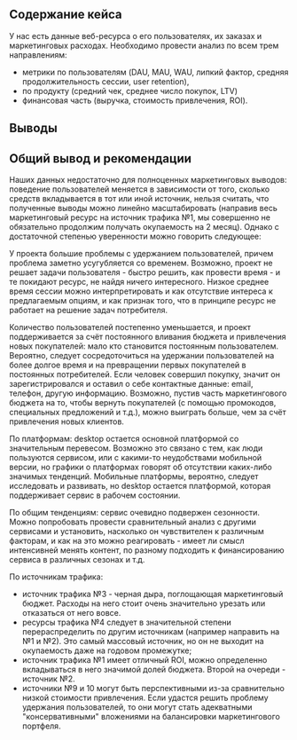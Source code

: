 ## Содержание кейса
У нас есть данные веб-ресурса о его пользователях, их заказах и маркетинговых расходах.
Необходимо провести анализ по всем трем направлениям: 
- метрики по пользователям (DAU, MAU, WAU, липкий фактор, средняя продолжительность сессии, user retention), 
- по продукту (средний чек, среднее число покупок, LTV)
-  финансовая часть (выручка, стоимость привлечения, ROI). 
## Выводы

## Общий вывод и рекомендации 
Наших данных недостаточно для полноценных маркетинговых выводов: поведение пользователей меняется в зависимости от того, сколько средств вкладывается в тот или иной источник, нельзя считать, что полученные выводы можно линейно масштабировать (направив весь маркетинговый ресурс на источник трафика №1, мы совершенно не обязательно продолжим получать окупаемость на 2 месяц). Однако с достаточной степенью уверенности можно говорить следующее:

У проекта большие проблемы с удержанием пользователей, причем проблема заметно усугубляется со временем. Возможно, проект не решает задачи пользователя - быстро решить, как провести время - и те покидают ресурс, не найдя ничего интересного. Низкое среднее время сессии можно интерпретировать и как отсутствие интереса к предлагаемым опциям, и как признак того, что в принципе ресурс не работает на решение задач потребителя.

Количество пользователей постепенно уменьшается, и проект поддерживается за счёт постоянного вливания бюджета и привлечения новых покупателей: мало кто становится постоянным пользователем. Вероятно, следует сосредоточиться на удержании пользователей на более долгое время и на превращении первых покупателей в постоянных потребителей. Если человек совершил покупку, значит он зарегистрировался и оставил о себе контактные данные: email, телефон, другую информацию. Возможно, пустив часть маркетингового бюджета на то, чтобы вернуть покупателей (с помощью промокодов, специальных предложений и т.д.), можно выиграть больше, чем за счёт привлечения новых клиентов. 

По платформам: desktop остается основной платформой со значительным перевесом. Возможно это связано с тем, как люди пользуются сервисом, или с какими-то неудобствами мобильной версии, но графики о платформах говорят об отсутствии каких-либо значимых тенденций. Мобильные платформы, вероятно, следует исследовать и развивать, но desktop остается платформой, которая поддерживает сервис в рабочем состоянии.

По общим тенденциям: сервис очевидно подвержен сезонности. Можно попробовать провести сравнительный анализ с другими сервисами и установить, насколько он чувствителен к различным факторам, и как на это можно реагировать - имеет ли смысл интенсивней менять контент, по разному подходить к финансированию сервиса в различных сезонах и т.д.

По источникам трафика:
- источник трафика №3 - черная дыра, поглощающая маркетинговый бюджет. Расходы на него стоит очень значительно урезать или отказаться от него вовсе.
- ресурсы трафика №4 следует в значительной степени перераспределить по другим источникам (например направить на №1 и №2). Это самый массовый источник, но он не выходит на окупаемость даже на годовом промежутке; 
- источник трафика №1 имеет отличный ROI, можно определенно вкладываться в него значимой долей бюджета. Второй на очереди - источник №2. 
- источники №9 и 10 могут быть перспективными из-за сравнительно низкой стоимости привлечения. Если удастся решить проблему удержания пользователей, то они могут стать адекватными "консервативными" вложениями на балансировки маркетингового портфеля.
